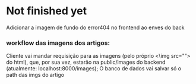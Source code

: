 # Not finished yet

Adicionar a imagem de fundo do error404 no frontend ao enves do back

### workflow das imagens dos artigos:
Cliente vai mandar requisição para as imagens (pelo próprio <\img src=""> do html), que, por sua vez, estarão na public/images do backend (atualmente: localhost:8000/images);
O banco de dados vai salvar só o path das imgs do artigo